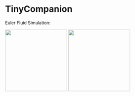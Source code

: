 # TinyCompanion

Euler Fluid Simulation:

<img src="./euler/gif/output.gif" width="200" height="200" />

<img src="./euler/gif/output2.gif" width="200" height="200" />